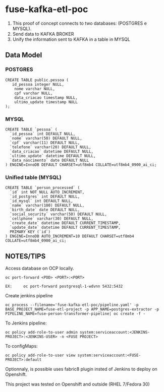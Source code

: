 

# fuse-kafka-etl-poc

 1. This proof of concept connects to two databases: (POSTGRES e  MYSQL).	 
 2. Send data to KAFKA BROKER   
 3. Unify the information sent to KAFKA in a  table in MYSQL

## Data Model

### POSTGRES 

    CREATE TABLE public.pessoa (
       id_pessoa integer NULL,
    	nome varchar NULL,
    	cpf varchar NULL,
    	data_criacao timestamp NULL,
    	ultimo_update timestamp NULL
    );

### MYSQL

    CREATE TABLE `pessoa` (
      `id_pessoa` int DEFAULT NULL,
      `nome` varchar(50) DEFAULT NULL,
      `cpf` varchar(11) DEFAULT NULL,
      `telefone` varchar(20) DEFAULT NULL,
      `data_criacao` datetime DEFAULT NULL,  
      `ultimo_update` datetime DEFAULT NULL,
      `data_nascimento` date DEFAULT NULL  
    ) ENGINE=InnoDB DEFAULT CHARSET=utf8mb4 COLLATE=utf8mb4_0900_ai_ci;

###  Unified table (MYSQL) 
    CREATE TABLE `person_processed` (
      `id` int NOT NULL AUTO_INCREMENT,
      `id_postgres` int DEFAULT NULL,
      `id_mysql` int DEFAULT NULL,
      `name` varchar(100) DEFAULT NULL,
      `birth_date` date DEFAULT NULL,
      `social_security` varchar(50) DEFAULT NULL,
      `cellphone` varchar(30) DEFAULT NULL,
      `create_date` datetime DEFAULT CURRENT_TIMESTAMP,
      `update_date` datetime DEFAULT CURRENT_TIMESTAMP,
      PRIMARY KEY (`id`)
    ) ENGINE=InnoDB AUTO_INCREMENT=10 DEFAULT CHARSET=utf8mb4 COLLATE=utf8mb4_0900_ai_ci;


## NOTES/TIPS

Access database on OCP locally.

    oc port-forward <POD> <PORT>:<PORT>
    
    EX: 	oc port-forward postgresql-1-wdvnn 5432:5432
    
Create jenkins pipeline 

	oc process --filename='fuse-kafka-etl-poc/pipeline.yaml' -p BASE_PROJECT_NAME=fuse-etl-project -p APP_NAME=postgres-extractor -p PIPELINE_NAME=fuse-person-transformer-pipeline| oc create -f -

To Jenkins pipeline:

	oc policy add-role-to-user admin system:serviceaccount:<JENKINS-PROJECT>:<JENKINS-USER> -n <FUSE PROJECT>
	
To configMaps:

	oc policy add-role-to-user view system:serviceaccount:<FUSE-PROJECT>:default	 

 
Optionnaly, is possible uses fabric8 plugin insted of Jenkins to deploy on Openshift.
 
This project was tested on Openshift and outside (RHEL 7/Fedora 30)
 



